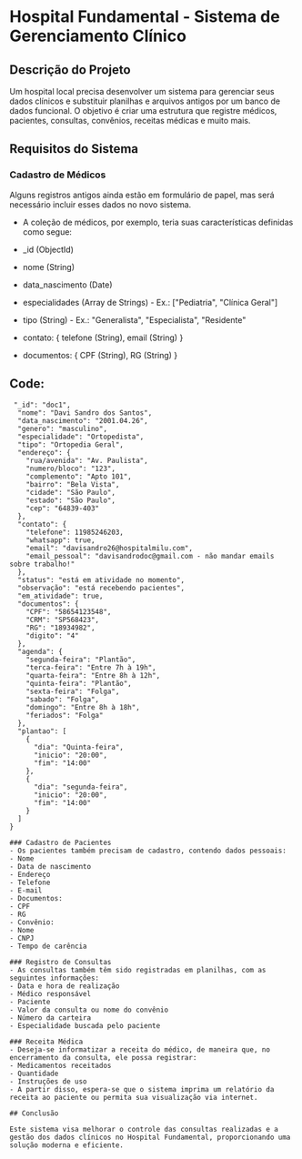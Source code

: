 # Hospital Fundamental - Sistema de Gerenciamento Clínico

## Descrição do Projeto

Um hospital local precisa desenvolver um sistema para gerenciar seus dados clínicos e substituir planilhas e arquivos antigos por um banco de dados funcional. O objetivo é criar uma estrutura que registre médicos, pacientes, consultas, convênios, receitas médicas e muito mais.

## Requisitos do Sistema

### Cadastro de Médicos
Alguns registros antigos ainda estão em formulário de papel, mas será necessário incluir esses dados no novo sistema.
- A coleção de médicos, por exemplo, teria suas características definidas como segue:

- _id (ObjectId)
- nome (String)
- data_nascimento (Date)
- especialidades (Array de Strings) - Ex.: ["Pediatria", "Clínica Geral"]
- tipo (String) - Ex.: "Generalista", "Especialista", "Residente"
- contato: { telefone (String), email (String) }
- documentos: { CPF (String), RG (String) }


## Code:
  ```Kt
   "_id": "doc1",
    "nome": "Davi Sandro dos Santos",
    "data_nascimento": "2001.04.26",
    "genero": "masculino",
    "especialidade": "Ortopedista",
    "tipo": "Ortopedia Geral",
    "endereço": {
      "rua/avenida": "Av. Paulista",
      "numero/bloco": "123",
      "complemento": "Apto 101",
      "bairro": "Bela Vista",
      "cidade": "São Paulo",
      "estado": "São Paulo",
      "cep": "64839-403"
    },
    "contato": {
      "telefone": 11985246203,
      "whatsapp": true,
      "email": "davisandro26@hospitalmilu.com",
      "email_pessoal": "davisandrodoc@gmail.com - não mandar emails sobre trabalho!"
    },
    "status": "está em atividade no momento",
    "observação": "está recebendo pacientes",
    "em_atividade": true,
    "documentos": {
      "CPF": "58654123548",
      "CRM": "SP568423",
      "RG": "18934982",
      "digito": "4"
    },
    "agenda": {
      "segunda-feira": "Plantão",
      "terca-feira": "Entre 7h à 19h",
      "quarta-feira": "Entre 8h à 12h",
      "quinta-feira": "Plantão",
      "sexta-feira": "Folga",
      "sabado": "Folga",
      "domingo": "Entre 8h à 18h",
      "feriados": "Folga"
    },
    "plantao": [
      {
        "dia": "Quinta-feira",
        "inicio": "20:00",
        "fim": "14:00"
      },
      {
        "dia": "segunda-feira",
        "inicio": "20:00",
        "fim": "14:00"
      }
    ]
  }

### Cadastro de Pacientes
- Os pacientes também precisam de cadastro, contendo dados pessoais:
  - Nome
  - Data de nascimento
  - Endereço
  - Telefone
  - E-mail
- Documentos:
  - CPF
  - RG
- Convênio:
  - Nome
  - CNPJ
  - Tempo de carência

### Registro de Consultas
- As consultas também têm sido registradas em planilhas, com as seguintes informações:
  - Data e hora de realização
  - Médico responsável
  - Paciente
  - Valor da consulta ou nome do convênio
  - Número da carteira
  - Especialidade buscada pelo paciente

### Receita Médica
- Deseja-se informatizar a receita do médico, de maneira que, no encerramento da consulta, ele possa registrar:
  - Medicamentos receitados
  - Quantidade
  - Instruções de uso
- A partir disso, espera-se que o sistema imprima um relatório da receita ao paciente ou permita sua visualização via internet.

## Conclusão

Este sistema visa melhorar o controle das consultas realizadas e a gestão dos dados clínicos no Hospital Fundamental, proporcionando uma solução moderna e eficiente.
